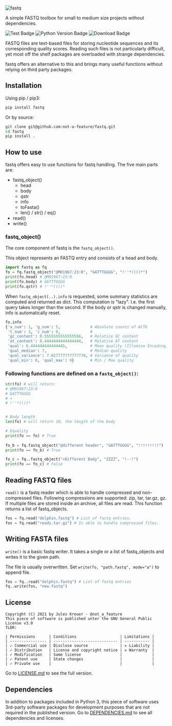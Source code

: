 ![fastq](https://github.com/not-a-feature/fastq/raw/main/fastq.png)

A simple FASTQ toolbox for small to medium size projects without dependencies.

![Test Badge](https://github.com/not-a-feature/fastq/actions/workflows/tests.yml/badge.svg)
![Python Version Badge](https://img.shields.io/pypi/pyversions/fastq)
![Download Badge](https://img.shields.io/pypi/dm/fastq.svg)

FASTQ files are text-based files for storing nucleotide sequences and its corresponding quality scores.
Reading such files is not particularly difficult, yet most off the shelf packages are overloaded with strange dependencies.

fastq offers an alternative to this and brings many useful functions without relying on third party packages.

## Installation
Using pip  / pip3:
```bash
pip install fastq
```
Or by source:
```bash
git clone git@github.com:not-a-feature/fastq.git
cd fastq
pip install .
```

## How to use
fastq offers easy to use functions for fastq handling.
The five main parts are:
- fastq_object()
    - head
    - body
    - qstr
    - info
    - toFasta()
    - len() / str() / eq()
- read()
- write()


### fastq_object()
The core component of fastq is the ```fastq_object()```.

This object represents an FASTQ entry and consists of a head and body.

```python 
import fastq as fq
fo = fq.fastq_object("@M01967:23:0", "GATTTGGGG", "!''*((((*")
print(fo.head) # @M01967:23:0
print(fo.body) # GATTTGGGG
print(fo.qstr) # !''*((((*
```

When `fastq_object(..).info` is requested, some summary statistics are computed and returned as dict.
This computation is "lazy". I.e. the first query takes longer than the second.
If the body or qstr is changed manually, info is automatically reset. 

```python
fo.info
{'a_num': 1, 'g_num': 5,             # Absolute counts of ACTG
 't_num': 3, 'c_num': 0,             #
 'gc_content': 0.5555555555555556,   # Relatice GC content
 'at_content': 0.4444444444444444,   # Relative AT content
 'qual': 6.444444444444445,          # Mean quality (Illumina Encoding)            
 'qual_median': 7,                   # Median quality
 'qual_variance': 7.027777777777778, # Variance of quality
 'qual_min': 0, 'qual_max': 9}       # Min / Max quality
```

### Following functions are defined on a `fastq_object()`:

```python
str(fo) # will return:
# @M01967:23:0
# GATTTGGGG
# +
# !''*((((*


# Body length
len(fo) # will return 10, the length of the body

# Equality 
print(fo == fo) # True
    
fo_b = fq.fastq_object("@different header", "GATTTGGGG", "!!!!!!!!!")
print(fo == fo_b) # True

fo_c = fq..fastq_object(">Different Body", "ZZZZ", "!--!")
print(fo == fo_c) # False
```

## Reading FASTQ files
`read()` is a fastq reader which is able to handle compressed and non-compressed files.
Following compressions are supported: zip, tar, tar.gz, gz. If multiple files are stored inside an archive, all files are read. 
This function returns a list of fastq_objects. 

```python
fos = fq.read("dolphin.fastq") # List of fastq entries.
fos = fq.read("reads.tar.gz") # Is able to handle compressed files.
```

## Writing FASTA files
`write()` is a basic fastq writer.
It takes a single or a list of fastq_objects and writes it to the given path. 

The file is usually overwritten. Set `write(fo, "path.fastq", mode="a")` to append file.

```python
fos = fq..read("dolphin.fastq") # List of fastq entries
fq..write(fos, "new.fastq")
```

## License
```
Copyright (C) 2021 by Jules Kreuer - @not_a_feature
This piece of software is published unter the GNU General Public License v3.0
TLDR:

| Permissions      | Conditions                   | Limitations |
| ---------------- | ---------------------------- | ----------- |
| ✓ Commercial use | Disclose source              | ✕ Liability |
| ✓ Distribution   | License and copyright notice | ✕ Warranty  |
| ✓ Modification   | Same license                 |             |
| ✓ Patent use     | State changes                |             |
| ✓ Private use    |                              |             |
```
Go to [LICENSE.md](https://github.com/not-a-feature/fastq/blob/main/LICENSE) to see the full version.

## Dependencies
In addition to packages included in Python 3, this piece of software uses 3rd-party software packages for development purposes that are not required in the published version.
Go to [DEPENDENCIES.md](https://github.com/not-a-feature/fastq/blob/main/DEPENDENCIES.md) to see all dependencies and licenses.